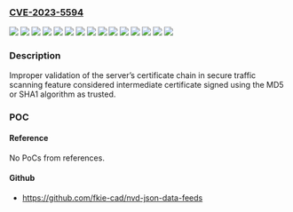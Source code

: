 ### [CVE-2023-5594](https://cve.mitre.org/cgi-bin/cvename.cgi?name=CVE-2023-5594)
![](https://img.shields.io/static/v1?label=Product&message=ESET%20Endpoint%20Antivirus%20for%20Linux%2010.0%20and%20above&color=blue)
![](https://img.shields.io/static/v1?label=Product&message=ESET%20Endpoint%20Antivirus&color=blue)
![](https://img.shields.io/static/v1?label=Product&message=ESET%20Endpoint%20Security&color=blue)
![](https://img.shields.io/static/v1?label=Product&message=ESET%20File%20Security%20for%20Microsoft%20Azure&color=blue)
![](https://img.shields.io/static/v1?label=Product&message=ESET%20Internet%20Security&color=blue)
![](https://img.shields.io/static/v1?label=Product&message=ESET%20Mail%20Security%20for%20IBM%20Domino&color=blue)
![](https://img.shields.io/static/v1?label=Product&message=ESET%20Mail%20Security%20for%20Microsoft%20Exchange%20Server&color=blue)
![](https://img.shields.io/static/v1?label=Product&message=ESET%20NOD32%20Antivirus&color=blue)
![](https://img.shields.io/static/v1?label=Product&message=ESET%20Security%20Ultimate&color=blue)
![](https://img.shields.io/static/v1?label=Product&message=ESET%20Security%20for%20Microsoft%20SharePoint%20Server&color=blue)
![](https://img.shields.io/static/v1?label=Product&message=ESET%20Server%20Security%20for%20Linux%2010.1%20and%20above%20&color=blue)
![](https://img.shields.io/static/v1?label=Product&message=ESET%20Server%20Security%20for%20Windows%20Server&color=blue)
![](https://img.shields.io/static/v1?label=Product&message=ESET%20Smart%20Security%20Premium&color=blue)
![](https://img.shields.io/static/v1?label=Version&message=n%2Fa&color=blue)
![](https://img.shields.io/static/v1?label=Vulnerability&message=CWE-295%20Improper%20Certificate%20Validation&color=brighgreen)

### Description

Improper validation of the server’s certificate chain in secure traffic scanning feature considered intermediate certificate signed using the MD5 or SHA1 algorithm as trusted.

### POC

#### Reference
No PoCs from references.

#### Github
- https://github.com/fkie-cad/nvd-json-data-feeds

